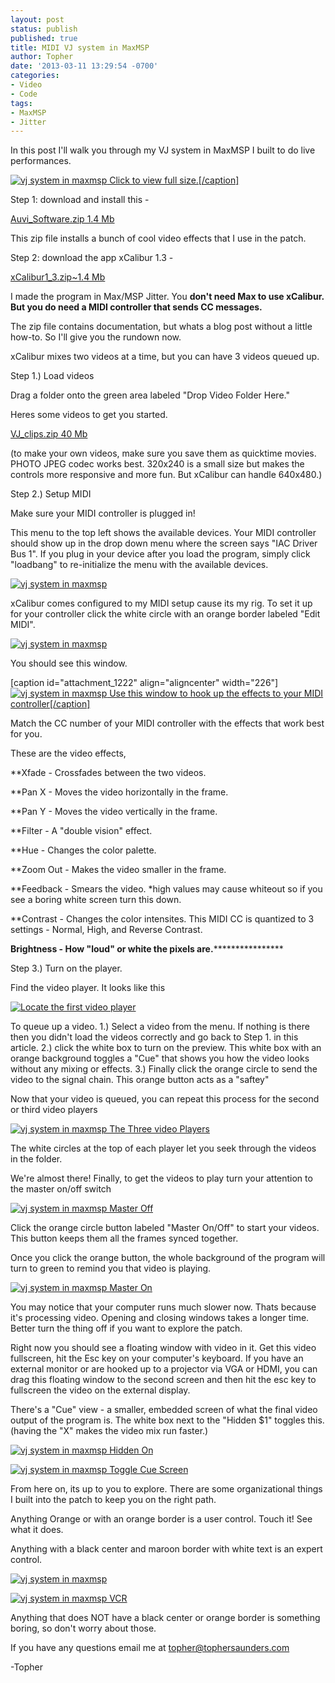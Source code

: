 ```yaml
---
layout: post
status: publish
published: true
title: MIDI VJ system in MaxMSP
author: Topher
date: '2013-03-11 13:29:54 -0700'
categories:
- Video
- Code
tags:
- MaxMSP
- Jitter
---
```

In this post I'll walk you through my VJ system in MaxMSP I built to do live performances.

[![vj system in maxmsp](http://www.tophersaunders.com/wp/wp-content/uploads/2013/03/xcal1-300x177.png) Click to view full size.[/caption]](http://www.tophersaunders.com/wp/wp-content/uploads/2013/03/xcal1.png)

Step 1: download and install this -

[Auvi_Software.zip 1.4 Mb](http://auv-i.com/Auvi_Software.zip)

This zip file installs a bunch of cool video effects that I use in the patch.

Step 2: download the app xCalibur 1.3 -

[xCalibur1_3.zip~1.4 Mb](http://www.tophersaunders.com/VJ/xcalibur1_3.app.zip)

I made the program in Max/MSP Jitter. You 
**don't need Max to use xCalibur. But you do need a MIDI controller that sends CC messages.**

The zip file contains documentation, but whats a blog post without a little how-to. So I'll give you the rundown now.

xCalibur mixes two videos at a time, but you can have 3 videos queued up.

Step 1.) Load videos


Drag a folder onto the green area labeled "Drop Video Folder Here."

Heres some videos to get you started.

[VJ_clips.zip 40 Mb](http://www.tophersaunders.com/VJ/Vj_clips.zip)

(to make your own videos, make sure you save them as quicktime movies. PHOTO JPEG codec works best. 320x240 is a small size but makes the controls more responsive and more fun. But xCalibur can handle 640x480.)

Step 2.) Setup MIDI

Make sure your MIDI controller is plugged in!

This menu to the top left shows the available devices. Your MIDI controller should show up in the drop down menu where the screen says "IAC Driver Bus 1". If you plug in your device after you load the program, simply click "loadbang" to re-initialize the menu with the available devices.

[![vj system in maxmsp](http://www.tophersaunders.com/wp/wp-content/uploads/2013/03/midinn-300x43.png)](http://www.tophersaunders.com/wp/wp-content/uploads/2013/03/midinn.png)

xCalibur comes configured to my MIDI setup cause its my rig. To set it up for your controller click the white circle with an orange border labeled "Edit MIDI".

[![vj system in maxmsp](http://www.tophersaunders.com/wp/wp-content/uploads/2013/03/editmidi.png)](http://www.tophersaunders.com/wp/wp-content/uploads/2013/03/editmidi.png)

You should see this window.

[caption id="attachment_1222" align="aligncenter" width="226"]
[![vj system in maxmsp](http://www.tophersaunders.com/wp/wp-content/uploads/2013/03/editmidisetup.png) Use this window to hook up the effects to your MIDI controller[/caption]](http://www.tophersaunders.com/wp/wp-content/uploads/2013/03/editmidisetup.png)

Match the CC number of your MIDI controller with the effects that work best for you.

These are the video effects,

**Xfade - Crossfades between the two videos.



**Pan X - Moves the video horizontally in the frame.



**Pan Y - Moves the video vertically in the frame.



**Filter - A "double vision" effect.



**Hue - Changes the color palette.



**Zoom Out - Makes the video smaller in the frame.



**Feedback - Smears the video. *high values may cause whiteout so if you see a boring white screen turn this down.



**Contrast - Changes the color intensites. This MIDI CC is quantized to 3 settings - Normal, High, and Reverse Contrast.



**Brightness - How "loud" or white the pixels are.******************

Step 3.) Turn on the player.

Find the video player. It looks like this

[![Locate the first video player](http://www.tophersaunders.com/wp/wp-content/uploads/2013/03/Screen-Shot-2013-03-11-at-12.01.52-PM.png)](http://www.tophersaunders.com/wp/wp-content/uploads/2013/03/Screen-Shot-2013-03-11-at-12.01.52-PM.png)

To queue up a video. 1.) Select a video from the menu. If nothing is there then you didn't load the videos correctly and go back to Step 1. in this article. 2.) click the white box to turn on the preview. This white box with an orange background toggles a "Cue" that shows you how the video looks without any mixing or effects. 3.) Finally click the orange circle to send the video to the signal chain. This orange button acts as a "saftey"

Now that your video is queued, you can repeat this process for the second or third video players

[![vj system in maxmsp The Three video Players](http://www.tophersaunders.com/wp/wp-content/uploads/2013/03/Screen-Shot-2013-03-11-at-12.06.24-PM-300x90.png)](http://www.tophersaunders.com/wp/wp-content/uploads/2013/03/Screen-Shot-2013-03-11-at-12.06.24-PM.png)

The white circles at the top of each player let you seek through the videos in the folder.

We're almost there! Finally, to get the videos to play turn your attention to the master on/off switch

[![vj system in maxmsp Master Off](http://www.tophersaunders.com/wp/wp-content/uploads/2013/03/Screen-Shot-2013-03-11-at-12.08.33-PM.png)](http://www.tophersaunders.com/wp/wp-content/uploads/2013/03/Screen-Shot-2013-03-11-at-12.08.33-PM.png)

Click the orange circle button labeled "Master On/Off" to start your videos. This button keeps them all the frames synced together.

Once you click the orange button, the whole background of the program will turn to green to remind you that video is playing.

[![vj system in maxmsp Master On](http://www.tophersaunders.com/wp/wp-content/uploads/2013/03/Screen-Shot-2013-03-11-at-12.10.44-PM.png)](http://www.tophersaunders.com/wp/wp-content/uploads/2013/03/Screen-Shot-2013-03-11-at-12.10.44-PM.png)

You may notice that your computer runs much slower now. Thats because it's processing video. Opening and closing windows takes a longer time. Better turn the thing off if you want to explore the patch.

Right now you should see a floating window with video in it. Get this video fullscreen, hit the Esc key on your computer's keyboard. If you have an external monitor or are hooked up to a projector via VGA or HDMI, you can drag this floating window to the second screen and then hit the esc key to fullscreen the video on the external display.

There's a "Cue" view - a smaller, embedded screen of what the final video output of the program is. The white box next to the "Hidden $1" toggles this. (having the "X" makes the video mix run faster.)

[![ vj system in maxmsp Hidden On](http://www.tophersaunders.com/wp/wp-content/uploads/2013/03/Screen-Shot-2013-03-11-at-12.23.18-PM-300x118.png)](http://www.tophersaunders.com/wp/wp-content/uploads/2013/03/Screen-Shot-2013-03-11-at-12.23.18-PM.png)

[![ vj system in maxmsp Toggle Cue Screen](http://www.tophersaunders.com/wp/wp-content/uploads/2013/03/Screen-Shot-2013-03-11-at-12.17.22-PM-300x123.png)](http://www.tophersaunders.com/wp/wp-content/uploads/2013/03/Screen-Shot-2013-03-11-at-12.17.22-PM.png)

From here on, its up to you to explore. There are some organizational things I built into the patch to keep you on the right path.

Anything Orange or with an orange border is a user control. Touch it! See what it does.

Anything with a black center and maroon border with white text is an expert control.

[![vj system in maxmsp ](http://www.tophersaunders.com/wp/wp-content/uploads/2013/03/Screen-Shot-2013-03-11-at-1.14.25-PM.png)](http://www.tophersaunders.com/wp/wp-content/uploads/2013/03/Screen-Shot-2013-03-11-at-1.14.25-PM.png)

[![vj system in maxmsp  VCR](http://www.tophersaunders.com/wp/wp-content/uploads/2013/03/Screen-Shot-2013-03-11-at-1.15.04-PM.png)](http://www.tophersaunders.com/wp/wp-content/uploads/2013/03/Screen-Shot-2013-03-11-at-1.15.04-PM.png)

Anything that does NOT have a black center or orange border is something boring, so don't worry about those.

If you have any questions email me at 
[topher@tophersaunders.com](mailto:topher@tophersaunders.com)

-Topher
